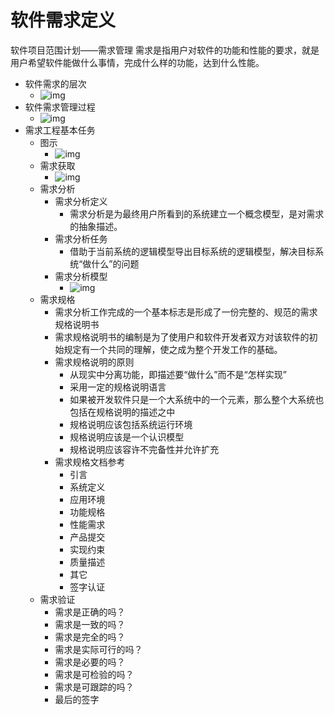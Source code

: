 # 软件需求定义

软件项目范围计划——需求管理
需求是指用户对软件的功能和性能的要求，就是用户希望软件能做什么事情，完成什么样的功能，达到什么性能。

- 软件需求的层次
  - ![img](https://img.mubu.com/document_image/e1956d7d-b0c5-4c19-9127-833ed1315572-4644403.jpg)
- 软件需求管理过程
  - ![img](https://img.mubu.com/document_image/6767e7a2-076d-45d7-a57c-02627588c07e-4644403.jpg)
- 需求工程基本任务
  - 图示
    - ![img](https://img.mubu.com/document_image/e9ca9cad-9e08-4af5-a428-8fae72989db7-4644403.jpg)
  - 需求获取
    - ![img](https://img.mubu.com/document_image/7734979a-9c41-4076-b793-8ee6fe9fa040-4644403.jpg)
  - 需求分析
    - 需求分析定义
      - 需求分析是为最终用户所看到的系统建立一个概念模型，是对需求的抽象描述。 
    - 需求分析任务
      - 借助于当前系统的逻辑模型导出目标系统的逻辑模型，解决目标系统“做什么”的问题
    - 需求分析模型
      - ![img](https://img.mubu.com/document_image/b0e15d2a-ff5f-4d9f-ac7d-b7048eeb772f-4644403.jpg)
  - 需求规格
    - 需求分析工作完成的一个基本标志是形成了一份完整的、规范的需求规格说明书
    - 需求规格说明书的编制是为了使用户和软件开发者双方对该软件的初始规定有一个共同的理解，使之成为整个开发工作的基础。
    - 需求规格说明的原则
      - 从现实中分离功能，即描述要“做什么”而不是“怎样实现”
      - 采用一定的规格说明语言
      - 如果被开发软件只是一个大系统中的一个元素，那么整个大系统也包括在规格说明的描述之中
      - 规格说明应该包括系统运行环境
      - 规格说明应该是一个认识模型
      - 规格说明应该容许不完备性并允许扩充
    - 需求规格文档参考
      - 引言
      - 系统定义
      - 应用环境
      - 功能规格
      - 性能需求
      - 产品提交
      - 实现约束
      - 质量描述
      - 其它
      - 签字认证
  - 需求验证
    - 需求是正确的吗？
    - 需求是一致的吗？
    - 需求是完全的吗？
    - 需求是实际可行的吗？
    - 需求是必要的吗？
    - 需求是可检验的吗？
    - 需求是可跟踪的吗？
    - 最后的签字